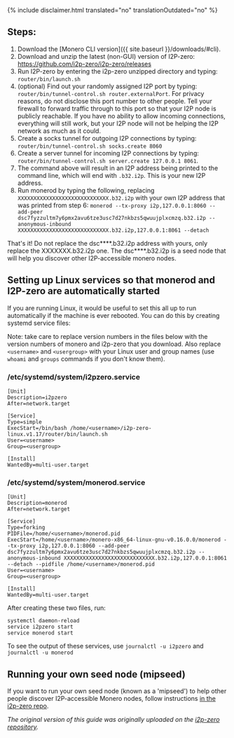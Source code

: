 {% include disclaimer.html translated="no" translationOutdated="no" %}

## Steps:
1. Download the [Monero CLI version]({{  site.baseurl }}/downloads/#cli).
2. Download and unzip the latest (non-GUI) version of I2P-zero: https://github.com/i2p-zero/i2p-zero/releases
3. Run I2P-zero by entering the i2p-zero unzipped directory and  typing: `router/bin/launch.sh`
4. (optional) Find out your randomly assigned I2P port by typing: `router/bin/tunnel-control.sh router.externalPort`. For privacy reasons, do not disclose this port number to other people. Tell your firewall to forward traffic through to this port so that your I2P node is publicly reachable. If you have no ability to allow incoming connections, everything will still work, but your I2P node will not be helping the I2P network as much as it could.
5. Create a socks tunnel for outgoing I2P connections by typing: `router/bin/tunnel-control.sh socks.create 8060`
6. Create a server tunnel for incoming I2P connections by typing: `router/bin/tunnel-control.sh server.create 127.0.0.1 8061`.
7. The command above will result in an I2P address being printed to the command line, which will end with `.b32.i2p`. This is your new I2P address.
8. Run monerod by typing the following, replacing `XXXXXXXXXXXXXXXXXXXXXXXXXXXXX.b32.i2p` with your own I2P address that was printed from step 6: `monerod --tx-proxy i2p,127.0.0.1:8060 --add-peer dsc7fyzzultm7y6pmx2avu6tze3usc7d27nkbzs5qwuujplxcmzq.b32.i2p --anonymous-inbound XXXXXXXXXXXXXXXXXXXXXXXXXXXXX.b32.i2p,127.0.0.1:8061 --detach`

That's it! Do not replace the dsc****.b32.i2p address with yours, only replace the XXXXXXX.b32.i2p one. The dsc****.b32.i2p is a seed node that will help you discover other I2P-accessible monero nodes.

## Setting up Linux services so that monerod and I2P-zero are automatically started
If you are running Linux, it would be useful to set this all up to run automatically if the machine is ever rebooted. You can do this by creating systemd service files:

Note: take care to replace version numbers in the files below with the version numbers of monero and i2p-zero that you download. Also replace `<username>` and `<usergroup>` with your Linux user and group names (use `whoami` and `groups` commands if you don't know them).

### /etc/systemd/system/i2pzero.service
````                                                
[Unit]
Description=i2pzero
After=network.target

[Service]
Type=simple
ExecStart=/bin/bash /home/<username>/i2p-zero-linux.v1.17/router/bin/launch.sh
User=<username>
Group=<usergroup>

[Install]
WantedBy=multi-user.target
````

### /etc/systemd/system/monerod.service
````
[Unit]
Description=monerod
After=network.target

[Service]
Type=forking
PIDFile=/home/<username>/monerod.pid
ExecStart=/home/<username>/monero-x86_64-linux-gnu-v0.16.0.0/monerod --tx-proxy i2p,127.0.0.1:8060 --add-peer dsc7fyzzultm7y6pmx2avu6tze3usc7d27nkbzs5qwuujplxcmzq.b32.i2p --anonymous-inbound XXXXXXXXXXXXXXXXXXXXXXXXXXXXX.b32.i2p,127.0.0.1:8061 --detach --pidfile /home/<username>/monerod.pid
User=<username>
Group=<usergroup>

[Install]
WantedBy=multi-user.target
````

After creating these two files, run:
````
systemctl daemon-reload
service i2pzero start
service monerod start
````

To see the output of these services, use `journalctl -u i2pzero` and `journalctl -u monerod`

## Running your own seed node (mipseed)
If you want to run your own seed node (known as a 'mipseed') to help other people discover I2P-accessible Monero nodes, follow instructions [in the i2p-zero repo](https://github.com/i2p-zero/i2p-zero/blob/master/mipseed.md).

*The original version of this guide was originally uploaded on the [i2p-zero repository](https://github.com/i2p-zero/i2p-zero/blob/master/monerod-with-i2p-zero.md).*